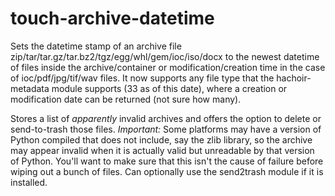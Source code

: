 touch-archive-datetime
======================

Sets the datetime stamp of an archive file zip/tar/tar.gz/tar.bz2/tgz/egg/whl/gem/ioc/iso/docx to the newest datetime of files inside the archive/container or modification/creation time in the case of ioc/pdf/jpg/tif/wav files. It now supports any file type that the hachoir-metadata module supports (33 as of this date), where a creation or modification date can be returned (not sure how many). 

Stores a list of *apparently* invalid archives and offers the option to delete or send-to-trash those files. *Important:* Some platforms may have a version of Python compiled that does not include, say the zlib library, so the archive may appear invalid when it is actually valid but unreadable by that version of Python. You'll want to make sure that this isn't the cause of failure before wiping out a bunch of files. Can optionally use the send2trash module if it is installed.
